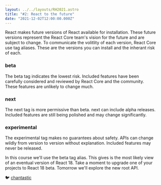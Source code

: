 ```yaml
---
layout: ../../layouts/RH2021.astro
title: "#2: React to the future"
date: "2021-12-02T12:00:00.000Z"
---
```


React makes future versions of React available for installation.
These future versions represent the React Core team's vision for the future and are subject to change.
To communicate the volitlity of each version, React Core use tag aliases. These are the versions you can install and the inherant risk of each.

### beta

The beta tag indicates the lowest risk. Included features have been carefully considered and reviewed by React Core and the community. These features are unlikely to change much.

### next

The next tag is more permissive than beta. next can include alpha releases. Included features are still being polished and may change significantly.

### experimental

The experimental tag makes no guarantees about safety. APIs can change wildly from version to version without explanation. Included features may never be released.

In this course we'll use the beta tag alias. This gives is the most likely view of an eventual version of React 18.
Take a moment to upgrade one of your projects to React 18 beta.
Tomorrow we'll explore the new root API.

🐦 [chantastic](https://chan.dev/twitter)
